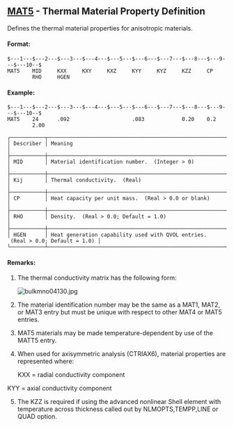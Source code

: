 ## [MAT5](https://help.hexagonmi.com/bundle/MSC_Nastran_2022.4/page/Nastran_Combined_Book/qrg/bulkmno/TOC.MAT5.xhtml) - Thermal Material Property Definition

Defines the thermal material properties for anisotropic materials.

#### Format:

```nastran
$---1---$---2---$---3---$---4---$---5---$---6---$---7---$---8---$---9---$---10--$
MAT5    MID     KXX     KXY     KXZ     KYY     KYZ     KZZ     CP              
        RHO     HGEN                                                            
```
#### Example:

```nastran
$---1---$---2---$---3---$---4---$---5---$---6---$---7---$---8---$---9---$---10--$
MAT5    24      .092                    .083            0.20    0.2             
        2.00                                                                    
```
```text
┌───────────┬─────────────────────────────────────────────────────────────────────────────────┐
│ Describer │ Meaning                                                                         │
├───────────┼─────────────────────────────────────────────────────────────────────────────────┤
│ MID       │ Material identification number.  (Integer > 0)                                  │
├───────────┼─────────────────────────────────────────────────────────────────────────────────┤
│ Kij       │ Thermal conductivity.  (Real)                                                   │
├───────────┼─────────────────────────────────────────────────────────────────────────────────┤
│ CP        │ Heat capacity per unit mass.  (Real > 0.0 or blank)                             │
├───────────┼─────────────────────────────────────────────────────────────────────────────────┤
│ RHO       │ Density.  (Real > 0.0; Default = 1.0)                                           │
├───────────┼─────────────────────────────────────────────────────────────────────────────────┤
│ HGEN      │ Heat generation capability used with QVOL entries.  (Real > 0.0; Default = 1.0) │
└───────────┴─────────────────────────────────────────────────────────────────────────────────┘
```
#### Remarks:

1. The thermal conductivity matrix has the following form:

     ![bulkmno04130.jpg](https://help-be.hexagonmi.com/bundle/MSC_Nastran_2022.4/page/Nastran_Combined_Book/qrg/bulkmno/../../../assets/bulkmno04130.jpg?_LANG=enus)  

2. The material identification number may be the same as a MAT1, MAT2, or MAT3 entry but must be unique with respect to other MAT4 or MAT5 entries.

3. MAT5 materials may be made temperature-dependent by use of the MATT5 entry.

4. When used for axisymmetric analysis (CTRIAX6), material properties are represented where:

     KXX = radial conductivity component 
 
 
KYY = axial conductivity component

5. The KZZ is required if using the advanced nonlinear Shell element with temperature across thickness called out by NLMOPTS,TEMPP,LINE or QUAD option.

